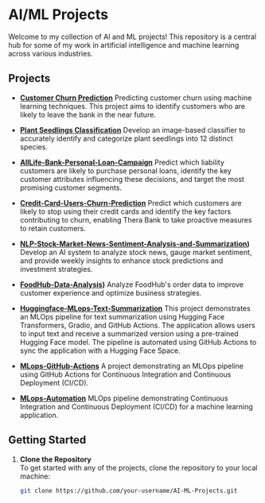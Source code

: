# AI/ML Projects

Welcome to my collection of AI and ML projects! This repository is a central hub for some of my work in artificial intelligence and machine learning across various industries.

## Projects

- **[Customer Churn Prediction](https://github.com/amasresha/Bank_Churn_Prediction)**
  Predicting customer churn using machine learning techniques. This project aims to identify customers who are likely to leave the bank in the near future.
  
- **[Plant Seedlings Classification](https://github.com/amasresha/Plant-Seedlings-Classification)**
  Develop an image-based classifier to accurately identify and categorize plant seedlings into 12 distinct species.
  
- **[AllLife-Bank-Personal-Loan-Campaign](https://github.com/amasresha/AllLife-Bank-Personal-Loan-Campaign)**
  Predict which liability customers are likely to purchase personal loans, identify the key customer attributes influencing these decisions, and target the most promising customer segments.
  
- **[Credit-Card-Users-Churn-Prediction](https://github.com/amasresha/Credit-Card-Users-Churn-Prediction)**
  Predict which customers are likely to stop using their credit cards and identify the key factors contributing to churn, enabling Thera Bank to take proactive measures to retain customers.
  
-  **[NLP-Stock-Market-News-Sentiment-Analysis-and-Summarization](https://github.com/amasresha/NLP-Stock-Market-News-Sentiment-Analysis-and-Summarization))**
  Develop an AI system to analyze stock news, gauge market sentiment, and provide weekly insights to enhance stock predictions and investment strategies.

-  **[FoodHub-Data-Analysis](https://github.com/amasresha/FoodHub-Data-Analysis))**
 Analyze FoodHub's order data to improve customer experience and optimize business strategies.

-  **[Huggingface-MLops-Text-Summarization](https://github.com/amasresha/huggingface-mlops-summarization)**
 This project demonstrates an MLOps pipeline for text summarization using Hugging Face Transformers, Gradio, and GitHub Actions. The application allows users to input text and receive a summarized version using a pre-trained Hugging Face model. The pipeline is automated using GitHub Actions to sync the application with a Hugging Face Space.

-  **[MLops-GitHub-Actions](https://github.com/amasresha/MLops-GitHub-Actions)**
 A project demonstrating an MLOps pipeline using GitHub Actions for Continuous Integration and Continuous Deployment (CI/CD).

-  **[MLops-Automation](https://github.com/amasresha/mlops-automation)**
 MLOps pipeline demonstrating Continuous Integration and Continuous Deployment (CI/CD) for a machine learning application.


## Getting Started

1. **Clone the Repository**  
   To get started with any of the projects, clone the repository to your local machine:
   ```bash
   git clone https://github.com/your-username/AI-ML-Projects.git

